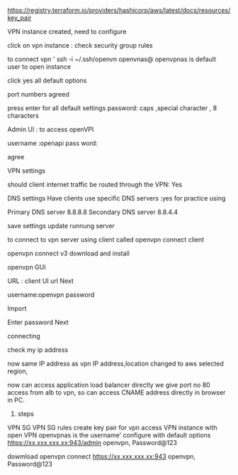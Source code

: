 https://registry.terraform.io/providers/hashicorp/aws/latest/docs/resources/key_pair


VPN instance created, need to configure 

click on vpn instance : 
check security group rules

to connect vpn ' ssh  -i ~/.ssh/openvn openvnas@<public IP>
openvpnas  is default user to open instance
 
 click yes
 all default options

 port numbers agreed

 press enter for all default settings
password: caps ,special character , 8 characters


Admin UI : to access  openVPI 

username :openapi
pass word: 

agree 




VPN settings

should client internet traffic be routed through the VPN:  Yes

DNS settings
Have clients use specific DNS servers :yes
for practice using

Primary DNS server 
8.8.8.8
Secondary DNS server
8.8.4.4

save settings
update runnung server

to connect to vpn server using client called openvpn connect client

openvpn connect v3 download and install

openvpn GUI

URL :  client UI url
Next

username:openvpn
password

Import

Enter password
Next

connecting

check my ip address

now same IP address as vpn IP address,location changed to aws selected region,

now can access application load balancer directly
we give port no 80 access from alb to vpn, so can access CNAME address directly in browser in PC.

1. steps 

VPN SG 
VPN SG rules
create key pair for vpn access
VPN instance with open VPN
openvpnas is the username'
configure with default options
https://xx.xxx.xxx.xx:943/admin
openvpn, Password@123

dowmload openvpn connect
https://xx.xxx.xxx.xx:943
openvpn, Password@123

